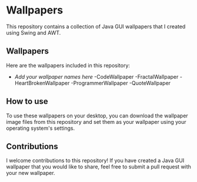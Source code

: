 # Wallpapers

This repository contains a collection of Java GUI wallpapers that I created using Swing and AWT.

## Wallpapers

Here are the wallpapers included in this repository:

- *Add your wallpaper names here*
-CodeWallpaper
-FractalWallpaper
-HeartBrokenWallpaper
-ProgrammerWallpaper
-QuoteWallpaper


## How to use

To use these wallpapers on your desktop, you can download the wallpaper image files from this repository and set them as your wallpaper using your operating system's settings.

## Contributions

I welcome contributions to this repository! If you have created a Java GUI wallpaper that you would like to share, feel free to submit a pull request with your new wallpaper.

